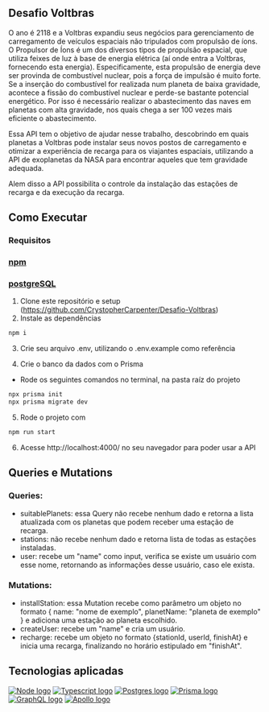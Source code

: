 ## Desafio Voltbras

O ano é 2118 e a Voltbras expandiu seus negócios para gerenciamento de carregamento de veículos espaciais não tripulados com propulsão de íons.
O Propulsor de Íons é um dos diversos tipos de propulsão espacial, que utiliza feixes de luz à base de energia elétrica (aí onde entra a Voltbras, fornecendo esta energia).
Especificamente, esta propulsão de energia deve ser provinda de combustível nuclear, pois a força de impulsão é muito forte.
Se a inserção do combustível for realizada num planeta de baixa gravidade, acontece a fissão do combustível nuclear e perde-se bastante potencial energético.
Por isso é necessário realizar o abastecimento das naves em planetas com alta gravidade, nos quais chega a ser 100 vezes mais eficiente o abastecimento.

Essa API tem o objetivo de ajudar nesse trabalho, descobrindo em quais planetas a Voltbras pode instalar seus novos postos de carregamento e otimizar a experiência de recarga para os viajantes espaciais, utilizando a API de exoplanetas da NASA para encontrar aqueles que tem gravidade adequada.

Alem disso a API possibilita o controle da instalação das estações de recarga e da execução da recarga.

## Como Executar

### Requisitos

### [npm](https://www.npmjs.com/)

### [postgreSQL](https://www.postgresql.org/)

1. Clone este repositório e setup (https://github.com/CrystopherCarpenter/Desafio-Voltbras)
2. Instale as dependências

```bash
npm i
```

3. Crie seu arquivo .env, utilizando o .env.example como referência

4. Crie o banco da dados com o Prisma

-   Rode os seguintes comandos no terminal, na pasta raíz do projeto

```bash
npx prisma init
npx prisma migrate dev
```

5. Rode o projeto com

```bash
npm run start
```

6. Acesse http://localhost:4000/ no seu navegador para poder usar a API

## Queries e Mutations

### Queries:

-   suitablePlanets: essa Query não recebe nenhum dado e retorna a lista atualizada com os planetas que podem receber uma estação de recarga.
-   stations: não recebe nenhum dado e retorna lista de todas as estações instaladas.
-   user: recebe um "name" como input, verifica se existe um usuário com esse nome, retornando as informações desse usuário, caso ele exista.

### Mutations:

-   installStation: essa Mutation recebe como parâmetro um objeto no formato { name: "nome de exemplo", planetName: "planeta de exemplo" } e adiciona uma estação ao planeta escolhido.
-   createUser: recebe um "name" e cria um usuário.
-   recharge: recebe um objeto no formato {stationId, userId, finishAt} e inicia uma recarga, finalizando no horário estipulado em "finishAt".

## Tecnologias aplicadas

<a href="https://nodejs.org/en/" title="NodeJS"><img src="https://img.shields.io/badge/-NodeJS-&?style=for-the-badge&logo=nodedotjs&color=black" alt="Node logo" /></a>
<a href="https://www.typescriptlang.org/" title="Typescript"><img src="https://img.shields.io/badge/-Typescript-&?style=for-the-badge&logo=typescript&color=black" alt="Typescript logo" /></a>
<a href="https://www.postgresql.org/" title="Postgres"><img src="https://img.shields.io/badge/-PostgreSQL-&?style=for-the-badge&logo=postgresql&color=black" alt="Postgres logo" /></a>
<a href="https://www.prisma.io/" title="Prisma"><img src="https://img.shields.io/badge/-prisma-&?style=for-the-badge&logo=prisma&color=black" alt="Prisma logo" /></a>
<a href="https://graphql.org/" title="GraphQL"><img src="https://img.shields.io/badge/-graphql-&?style=for-the-badge&logo=graphql&color=black" alt="GraphQL logo" /></a>
<a href="https://www.apollographql.com/" title="Apollo"><img src="https://img.shields.io/badge/-apollo graphql-&?style=for-the-badge&logo=apollographql&color=black" alt="Apollo logo" /></a>
